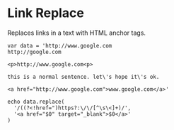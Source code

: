 # Link Replace

Replaces links in a text with HTML anchor tags.


```blade
var data = 'http://www.google.com
http://google.com

<p>http://www.google.com<p>

this is a normal sentence. let\'s hope it\'s ok.

<a href="http://www.google.com">www.google.com</a>'

echo data.replace(
  '/((?<!href=")https?:\/\/[^\s\<]+)/',
  '<a href="$0" target="_blank">$0</a>'
)
```